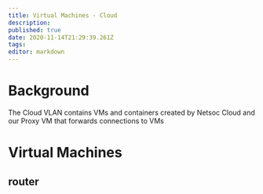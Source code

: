 ```yaml
---
title: Virtual Machines - Cloud
description: 
published: true
date: 2020-11-14T21:29:39.261Z
tags: 
editor: markdown
---
```


# Background

The Cloud VLAN contains VMs and containers created by Netsoc Cloud and our Proxy VM that forwards connections to VMs

# Virtual Machines

## router

